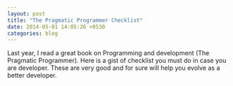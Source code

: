 ```yaml
---
layout: post
title: "The Pragmatic Programmer Checklist"
date: 2014-05-01 14:05:26 +0530
categories: blog
---
```


Last year, I read a great book on Programming and development (The Pragmatic Programmer).
Here is a gist of checklist you must do in case you are developer. These are very good
and for sure will help you evolve as a better developer.


<script src="https://gist.github.com/vinitkumar/55ef44f759b7e5620d59.js"></script>
